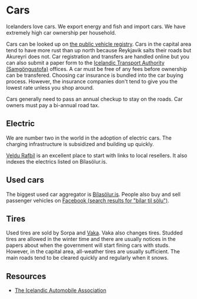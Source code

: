 # Cars

Icelanders love cars. We export energy and fish and import cars. We have
extremely high car ownership per household. 

Cars can be looked up on [the public vehicle registry](https://island.is/en/information-from-vehicle-registrar). Cars in the capital area tend to have more rust than up north because Reykjavik salts their roads but Akureyri does not. Car registration and transfers are handled online but you can also submit a paper form to the [Icelandic Transport Authority (Samgöngustofa)](https://island.is/en/o/transport-authority) offices. A car must be free of any fees before ownership can be transfered. Choosing car insurance is bundled into the car buying process. However, the insurance companies don't tend to give you the lowest rate unless you shop around.

Cars generally need to pass an annual checkup to stay on the roads. Car owners must pay a bi-annual road tax.

## Electric

We are number two in the world in the adoption of electric cars. The charging
infrastructure is subsidized and building up quickly.

[Veldu Rafbíl](https://veldurafbil.is) is an excellent place to start with
links to local resellers. It also indexes the electrics listed on Bílasölur.is.

## Used cars

The biggest used car aggregator is [Bílasölur.is](https://bilasolur.is). People
also buy and sell passenger vehicles on [Facebook (search results for "bílar
til sölu")](https://www.facebook.com/search/top/?q=b%C3%ADlar%20til%20sölu&epa=SEARCH_BOX).

## Tires
Used tires are sold by Sorpa and [Vaka](https://vaka.is/en/?lang=en). Vaka also changes tires. Studded tires are allowed in the winter time and there are usually notices in the papers about when the government will start fining cars with studs. However, in the capital area, all-weather tires are usually sufficient. The main roads tend to be cleared quickly and regularly when it snows.

## Resources

- [The Icelandic Automobile Association](https://www.fib.is/is/english)
